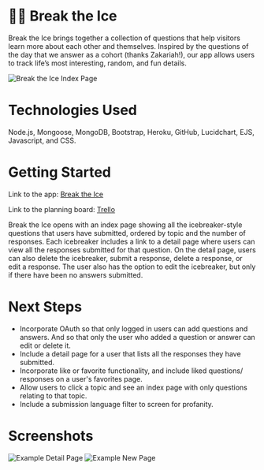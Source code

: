 # 🧊🥊 Break the Ice

Break the Ice brings together a collection of questions that help visitors learn more about each other and themselves. Inspired by the questions of the day that we answer as a cohort (thanks Zakariah!), our app allows users to track life’s most interesting, random, and fun details. 

![Break the Ice Index Page](https://i.imgur.com/C6oiMRK.png)

# Technologies Used

Node.js, Mongoose, MongoDB, Bootstrap, Heroku, GitHub, Lucidchart, EJS, Javascript, and CSS.

# Getting Started

Link to the app: [Break the Ice](https://break-the-ice-app.herokuapp.com/icebreakers) 

Link to the planning board: [Trello](https://trello.com/b/chzCQkuT/project-2)

Break the Ice opens with an index page showing all the icebreaker-style questions that users have submitted, ordered by topic and the number of responses. Each icebreaker includes a link to a detail page where users can view all the responses submitted for that question. On the detail page, users can also delete the icebreaker, submit a response, delete a response, or edit a response. The user also has the option to edit the icebreaker, but only if there have been no answers submitted. 

# Next Steps

- Incorporate OAuth so that only logged in users can add questions and answers. And so that only the user who added a question or answer can edit or delete it. 
- Include a detail page for a user that lists all the responses they have submitted. 
- Incorporate like or favorite functionality, and include liked questions/ responses on a user's favorites page. 
- Allow users to click a topic and see an index page with only questions relating to that topic. 
- Include a submission language filter to screen for profanity. 

# Screenshots

![Example Detail Page](https://i.imgur.com/k5jmWDP.png)
![Example New Page](https://i.imgur.com/sQYhzJA.png)
